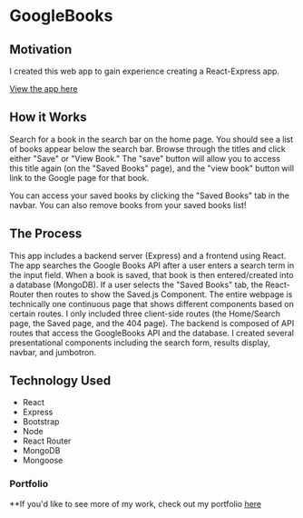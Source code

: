 # GoogleBooks

## Motivation
I created this web app to gain experience creating a React-Express app.

[View the app here](https://floating-thicket-45775.herokuapp.com/)

## How it Works
Search for a book in the search bar on the home page. You should see a list of books appear below the search bar. 
Browse through the titles and click either "Save" or "View Book." The "save" button will allow you to access this title again (on the "Saved Books" page), 
and the "view book" button will link to the Google page for that book. 

You can access your saved books by clicking the "Saved Books" tab in the navbar. You can also remove books from your saved books list!

## The Process
This app includes a backend server (Express) and a frontend using React. 
The app searches the Google Books API after a user enters a search term in the input field. When a book is saved, that book is then entered/created into a database (MongoDB). If a user selects the "Saved Books" tab, the React-Router then routes to show the Saved.js Component.
The entire webpage is technically one continuous page that shows different components based on certain routes. I only included three client-side routes (the Home/Search page, the Saved page, and the 404 page). The backend is composed of API routes that access the GoogleBooks API 
and the database. I created several presentational components including the search form, results display, navbar, and jumbotron. 

## Technology Used
* React
* Express
* Bootstrap
* Node
* React Router
* MongoDB
* Mongoose

### Portfolio 
**If you'd like to see more of my work, check out my portfolio [here](https://rocky-refuge-62195.herokuapp.com/#)
